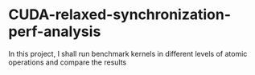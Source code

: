 # CUDA-relaxed-synchronization-perf-analysis

In this project, I shall run benchmark kernels in different levels of atomic operations and compare the results
